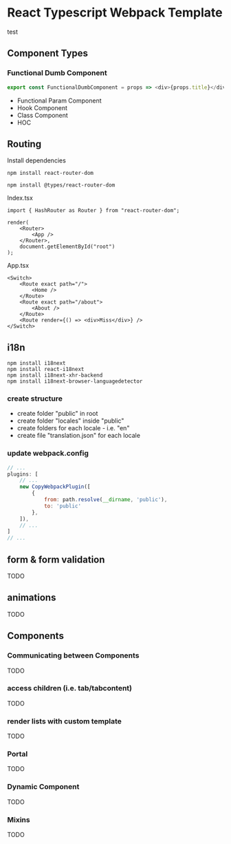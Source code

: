 # React Typescript Webpack Template
test

## Component Types

### Functional Dumb Component
```js
export const FunctionalDumbComponent = props => <div>{props.title}</div>;
```

- Functional Param Component
- Hook Component
- Class Component
- HOC


## Routing

Install dependencies

`npm install react-router-dom`

`npm install @types/react-router-dom`


Index.tsx

```tsx
import { HashRouter as Router } from "react-router-dom";

render(
	<Router>
		<App />
	</Router>,
	document.getElementById("root")
);
```

App.tsx
```tsx
<Switch>
	<Route exact path="/">
		<Home />
	</Route>
	<Route exact path="/about">
		<About />
	</Route>
	<Route render={() => <div>Miss</div>} />
</Switch>
```


## i18n

```
npm install i18next
npm install react-i18next
npm install i18next-xhr-backend
npm install i18next-browser-languagedetector
```

### create structure

- create folder "public" in root
- create folder "locales" inside "public"
- create folders for each locale - i.e. "en"
- create file "translation.json" for each locale

### update webpack.config

```js
// ... 
plugins: [
	// ... 
	new CopyWebpackPlugin([
		{
			from: path.resolve(__dirname, 'public'),
			to: 'public'
		},
	]),
	// ... 
]
// ...
```


## form & form validation
TODO


## animations
TODO



## Components


### Communicating between Components
TODO


### access children (i.e. tab/tabcontent)
TODO


### render lists with custom template
TODO


### Portal
TODO


### Dynamic Component
TODO


### Mixins
TODO
